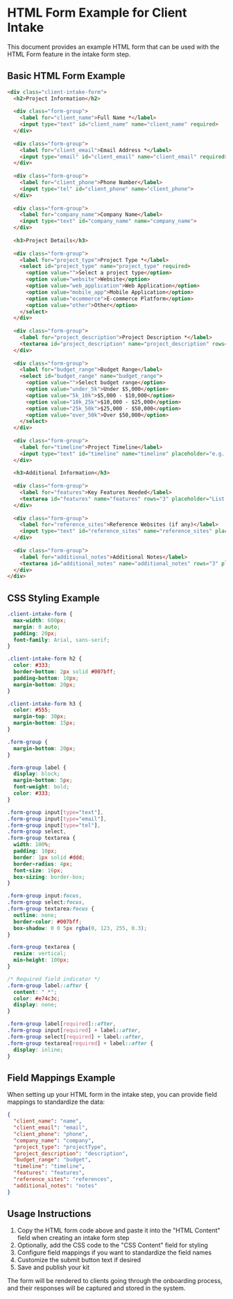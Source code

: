# HTML Form Example for Client Intake

This document provides an example HTML form that can be used with the HTML Form feature in the intake form step.

## Basic HTML Form Example

```html
<div class="client-intake-form">
  <h2>Project Information</h2>
  
  <div class="form-group">
    <label for="client_name">Full Name *</label>
    <input type="text" id="client_name" name="client_name" required>
  </div>
  
  <div class="form-group">
    <label for="client_email">Email Address *</label>
    <input type="email" id="client_email" name="client_email" required>
  </div>
  
  <div class="form-group">
    <label for="client_phone">Phone Number</label>
    <input type="tel" id="client_phone" name="client_phone">
  </div>
  
  <div class="form-group">
    <label for="company_name">Company Name</label>
    <input type="text" id="company_name" name="company_name">
  </div>
  
  <h3>Project Details</h3>
  
  <div class="form-group">
    <label for="project_type">Project Type *</label>
    <select id="project_type" name="project_type" required>
      <option value="">Select a project type</option>
      <option value="website">Website</option>
      <option value="web_application">Web Application</option>
      <option value="mobile_app">Mobile Application</option>
      <option value="ecommerce">E-commerce Platform</option>
      <option value="other">Other</option>
    </select>
  </div>
  
  <div class="form-group">
    <label for="project_description">Project Description *</label>
    <textarea id="project_description" name="project_description" rows="5" required placeholder="Please describe your project in detail..."></textarea>
  </div>
  
  <div class="form-group">
    <label for="budget_range">Budget Range</label>
    <select id="budget_range" name="budget_range">
      <option value="">Select budget range</option>
      <option value="under_5k">Under $5,000</option>
      <option value="5k_10k">$5,000 - $10,000</option>
      <option value="10k_25k">$10,000 - $25,000</option>
      <option value="25k_50k">$25,000 - $50,000</option>
      <option value="over_50k">Over $50,000</option>
    </select>
  </div>
  
  <div class="form-group">
    <label for="timeline">Project Timeline</label>
    <input type="text" id="timeline" name="timeline" placeholder="e.g., 3 months, by end of year, etc.">
  </div>
  
  <h3>Additional Information</h3>
  
  <div class="form-group">
    <label for="features">Key Features Needed</label>
    <textarea id="features" name="features" rows="3" placeholder="List the key features you need in your project..."></textarea>
  </div>
  
  <div class="form-group">
    <label for="reference_sites">Reference Websites (if any)</label>
    <input type="text" id="reference_sites" name="reference_sites" placeholder="List websites you like or want to reference">
  </div>
  
  <div class="form-group">
    <label for="additional_notes">Additional Notes</label>
    <textarea id="additional_notes" name="additional_notes" rows="3" placeholder="Any other information you'd like to share..."></textarea>
  </div>
</div>
```

## CSS Styling Example

```css
.client-intake-form {
  max-width: 600px;
  margin: 0 auto;
  padding: 20px;
  font-family: Arial, sans-serif;
}

.client-intake-form h2 {
  color: #333;
  border-bottom: 2px solid #007bff;
  padding-bottom: 10px;
  margin-bottom: 20px;
}

.client-intake-form h3 {
  color: #555;
  margin-top: 30px;
  margin-bottom: 15px;
}

.form-group {
  margin-bottom: 20px;
}

.form-group label {
  display: block;
  margin-bottom: 5px;
  font-weight: bold;
  color: #333;
}

.form-group input[type="text"],
.form-group input[type="email"],
.form-group input[type="tel"],
.form-group select,
.form-group textarea {
  width: 100%;
  padding: 10px;
  border: 1px solid #ddd;
  border-radius: 4px;
  font-size: 16px;
  box-sizing: border-box;
}

.form-group input:focus,
.form-group select:focus,
.form-group textarea:focus {
  outline: none;
  border-color: #007bff;
  box-shadow: 0 0 5px rgba(0, 123, 255, 0.3);
}

.form-group textarea {
  resize: vertical;
  min-height: 100px;
}

/* Required field indicator */
.form-group label::after {
  content: " *";
  color: #e74c3c;
  display: none;
}

.form-group label[required]::after,
.form-group input[required] + label::after,
.form-group select[required] + label::after,
.form-group textarea[required] + label::after {
  display: inline;
}
```

## Field Mappings Example

When setting up your HTML form in the intake step, you can provide field mappings to standardize the data:

```json
{
  "client_name": "name",
  "client_email": "email",
  "client_phone": "phone",
  "company_name": "company",
  "project_type": "projectType",
  "project_description": "description",
  "budget_range": "budget",
  "timeline": "timeline",
  "features": "features",
  "reference_sites": "references",
  "additional_notes": "notes"
}
```

## Usage Instructions

1. Copy the HTML form code above and paste it into the "HTML Content" field when creating an intake form step
2. Optionally, add the CSS code to the "CSS Content" field for styling
3. Configure field mappings if you want to standardize the field names
4. Customize the submit button text if desired
5. Save and publish your kit

The form will be rendered to clients going through the onboarding process, and their responses will be captured and stored in the system.